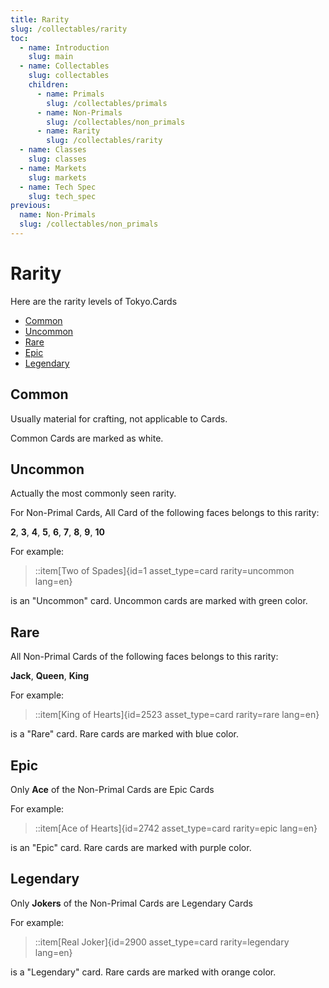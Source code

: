 ```yaml
---
title: Rarity 
slug: /collectables/rarity 
toc:
  - name: Introduction
    slug: main 
  - name: Collectables 
    slug: collectables 
    children:
      - name: Primals
        slug: /collectables/primals 
      - name: Non-Primals 
        slug: /collectables/non_primals
      - name: Rarity 
        slug: /collectables/rarity
  - name: Classes 
    slug: classes 
  - name: Markets 
    slug: markets 
  - name: Tech Spec 
    slug: tech_spec 
previous: 
  name: Non-Primals 
  slug: /collectables/non_primals
---
```


# Rarity

Here are the rarity levels of Tokyo.Cards

- [Common](#common)
- [Uncommon](#uncommon)
- [Rare](#rare)
- [Epic](#epic)
- [Legendary](#legendary)

## Common

Usually material for crafting, not applicable to Cards.

Common Cards are marked as white.

## Uncommon

Actually the most commonly seen rarity.

For Non-Primal Cards, All Card of the following faces belongs to this rarity:

__2__, __3__, __4__, __5__, __6__, __7__, __8__, __9__, __10__

For example:

> ::item[Two of Spades]{id=1 asset_type=card rarity=uncommon lang=en}

is an "Uncommon" card. Uncommon cards are marked with green color.

## Rare

All Non-Primal Cards of the following faces belongs to this rarity:

__Jack__, __Queen__, __King__

For example:

> ::item[King of Hearts]{id=2523 asset_type=card rarity=rare lang=en}

is a "Rare" card. Rare cards are marked with blue color.

## Epic 

Only __Ace__ of the Non-Primal Cards are Epic Cards

For example:

> ::item[Ace of Hearts]{id=2742 asset_type=card rarity=epic lang=en}

is an "Epic" card. Rare cards are marked with purple color.

## Legendary 

Only __Jokers__ of the Non-Primal Cards are Legendary Cards

For example:

> ::item[Real Joker]{id=2900 asset_type=card rarity=legendary lang=en}

is a "Legendary" card. Rare cards are marked with orange color.
